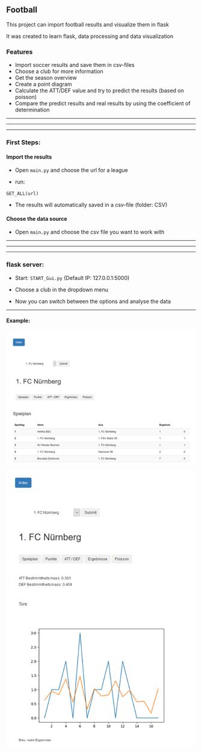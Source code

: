 ##  Football

This project can import football results and visualize them in flask

It was created to learn flask, data processing and data visualization  


### Features

- Import soccer results and save them in csv-files
- Choose a club for more information
- Get the season overview
- Create a point diagram
- Calculate the ATT/DEF value and try to predict the results (based on poisson)
- Compare the predict results and real results by using the coefficient of determination

------------
------------
------------

### First Steps: 

#### Import the results

- Open ```main.py``` and choose the url for a league

- run:
```
GET_ALL(url)
```

- The results will automatically saved in a csv-file (folder: CSV)

#### Choose the data source 

- Open ```main.py``` and choose the csv file you want to work with

------------
------------
------------

### flask server: 

- Start: ```START_Gui.py``` (Default IP: 127.0.0.1:5000)

- Choose a club in the dropdown menu

- Now you can switch between the options and analyse the data

------------

#### Example:

![Screenshot](pics/table.png)

![Screenshot](pics/prediction.png)


